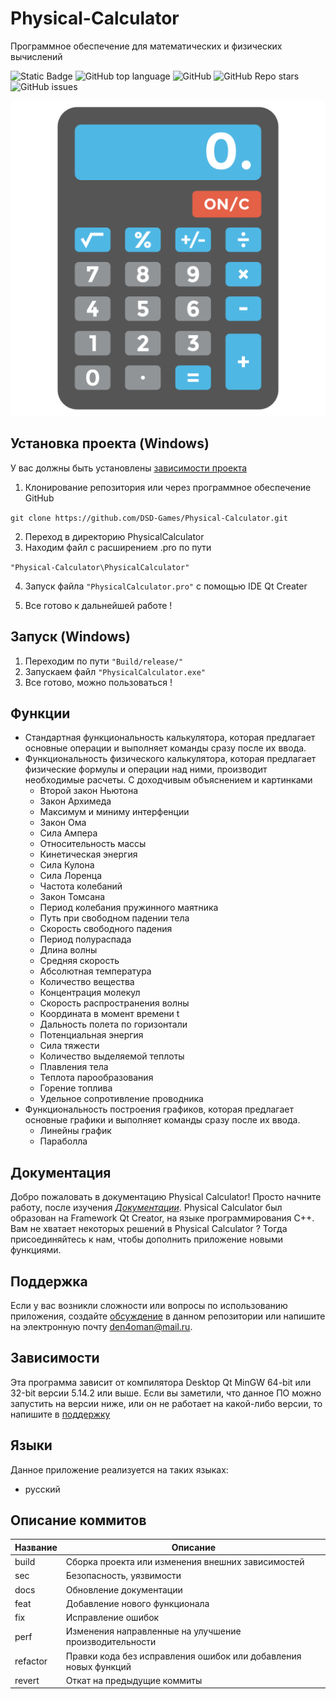 # Physical-Calculator
Программное обеспечение для математических и физических вычислений

![Static Badge](https://img.shields.io/badge/DSD-Games/Physical-Calculator)
![GitHub top language](https://img.shields.io/github/languages/top/DSD-Games/Physical-Calculator)
![GitHub](https://img.shields.io/github/license/DSD-Games/Physical-Calculator)
![GitHub Repo stars](https://img.shields.io/github/stars/DSD-Games/Physical-Calculator)
![GitHub issues](https://img.shields.io/github/issues/DSD-Games/Physical-Calculator)

![Logotype](Documentation\images\logo.png)

## Установка проекта (Windows)
У вас должны быть установлены [зависимости проекта](https://github.com/DSD-Games/Physical-Calculator#зависимости)

1. Клонирование репозитория или через программное обеспечение GitHub

```git clone https://github.com/DSD-Games/Physical-Calculator.git```

2. Переход в директорию PhysicalCalculator
3. Находим файл с расширением .pro по пути 

```"Physical-Calculator\PhysicalCalculator"```

4. Запуск файла ```"PhysicalCalculator.pro"```  с помощью IDE Qt Creater

5. Все готово к дальнейшей работе !

## Запуск (Windows)
1. Переходим по пути
```"Build/release/"```
1. Запускаем файл  ```"PhysicalCalculator.exe"```
2. Все готово, можно пользоваться !

## Функции
- Стандартная функциональность калькулятора, которая предлагает основные операции и выполняет команды сразу после их ввода.
- Функциональность физического калькулятора, которая предлагает физические формулы и операции над ними, производит необходимые расчеты. С доходчивым объяснением и картинками
   - Второй закон Ньютона
   - Закон Архимеда
   - Максимум и миниму интерфенции
   - Закон Ома
   - Сила Ампера
   - Относительность массы
   - Кинетическая энергия
   - Сила Кулона
   - Сила Лоренца
   - Частота колебаний
   - Закон Томсана
   - Период колебания пружинного маятника
   - Путь при свободном падении тела
   - Скорость свободного падения
   - Период полураспада
   - Длина волны
   - Средняя скорость
   - Абсолютная температура
   - Количество вещества
   - Концентрация молекул
   - Скорость распространения волны
   - Координата в момент времени t
   - Дальность полета по горизонтали
   - Потенциальная энергия
   - Сила тяжести
   - Количество выделяемой теплоты
   - Плавления тела
   - Теплота парообразования
   - Горение топлива
   - Удельное сопротивление проводника
- Функциональность построения графиков, которая предлагает основные графики и выполняет команды сразу после их ввода.
   - Линейны график
   - Параболла

## Документация
Добро пожаловать в документацию Physical Calculator! Просто начните работу, после изучения [*Документации*](Documentation/ru/index.md). Physical Calculator был образован на Framework Qt Creator, на языке программирования C++. Вам не хватает некоторых решений в Physical Calculator ? Тогда присоединяйтесь к нам, чтобы дополнить приложение новыми функциями.

## Поддержка
Если у вас возникли сложности или вопросы по использованию приложения, создайте 
[обсуждение](https://github.com/DSD-Games/Physical-Calculator/issues/new/choose) в данном репозитории или напишите на электронную почту <den4oman@mail.ru>.

## Зависимости
Эта программа зависит от компилятора Desktop Qt MinGW 64-bit или 32-bit версии 5.14.2 или выше. Если вы заметили, что данное ПО можно запустить на версии ниже, или он не работает на какой-либо версии, то напишите в [поддержку](https://github.com/DSD-Games/Physical-Calculator#поддержка)
## Языки
Данное приложение реализуется на таких языках:
  - русский

## Описание коммитов
| Название | Описание                                                        |
|----------|-----------------------------------------------------------------|
| build	   | Сборка проекта или изменения внешних зависимостей               |
| sec      | Безопасность, уязвимости                                        |
| docs	   | Обновление документации                                         |
| feat	   | Добавление нового функционала                                   |
| fix	   | Исправление ошибок                                              |
| perf	   | Изменения направленные на улучшение производительности          |
| refactor | Правки кода без исправления ошибок или добавления новых функций |
| revert   | Откат на предыдущие коммиты                                     |